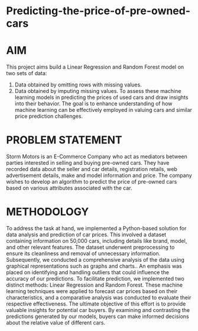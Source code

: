 # Predicting-the-price-of-pre-owned-cars
# AIM
This project aims build a Linear Regression and Random Forest model on two sets of data:
1. Data obtained by omitting rows with missing values.
2. Data obtained by imputing missing values.
To assess these machine learning models in predicting the prices of used  cars and draw insights into their behavior. The goal is to enhance understanding of how machine learning can be effectively employed in valuing cars and similar price prediction challenges.
# PROBLEM STATEMENT
Storm Motors is an E-Commerce Company who act as mediators between parties interested in selling and buying pre-owned cars. They have recorded data about the seller and car details, registration retails, web advertisement details, make and model information and price. The company wishes to develop an algorithm to predict the price of pre-owned cars based on various attributes associated with the car.
# METHODOLOGY
To address the task at hand, we implemented a Python-based solution for data analysis and prediction of car prices. This involved a dataset containing information on 50,000 cars, including details like brand, model, and other relevant features. The dataset underwent preprocessing to ensure its cleanliness and removal of unnecessary information.
Subsequently, we conducted a comprehensive analysis of the data using graphical representations such as graphs and charts.. An emphasis was 
placed on identifying and handling outliers that could influence the accuracy of our predictions.
To facilitate prediction, we implemented two distinct methods: Linear Regression and Random Forest. These machine learning techniques were applied to forecast car prices based on their characteristics, and a comparative analysis was conducted to evaluate their respective effectiveness.
The ultimate objective of this effort is to provide valuable insights for  potential car buyers. By examining and contrasting the predictions  generated by our models, buyers can make informed decisions about the relative value of different cars.
